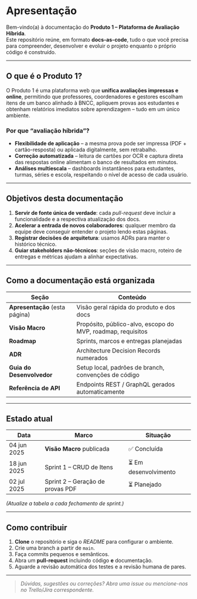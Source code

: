 # Apresentação

Bem-vindo(a) à documentação do **Produto 1 – Plataforma de Avaliação Híbrida**.  
Este repositório reúne, em formato **docs-as-code**, tudo o que você precisa para compreender, desenvolver e evoluir o projeto enquanto o próprio código é construído.

---

## O que é o Produto 1?

O Produto 1 é uma plataforma web que **unifica avaliações impressas e online**, permitindo que professores, coordenadores e gestores escolham itens de um banco alinhado à BNCC, apliquem provas aos estudantes e obtenham relatórios imediatos sobre aprendizagem – tudo em um único ambiente.

### Por que “avaliação híbrida”?

* **Flexibilidade de aplicação** – a mesma prova pode ser impressa (PDF + cartão-resposta) ou aplicada digitalmente, sem retrabalho.  
* **Correção automatizada** – leitura de cartões por OCR e captura direta das respostas online alimentam o banco de resultados em minutos.  
* **Análises multiescala** – dashboards instantâneos para estudantes, turmas, séries e escola, respeitando o nível de acesso de cada usuário.

---

## Objetivos desta documentação

1. **Servir de fonte única de verdade**: cada *pull-request* deve incluir a funcionalidade e a respectiva atualização dos docs.  
2. **Acelerar a entrada de novos colaboradores**: qualquer membro da equipe deve conseguir entender o projeto lendo estas páginas.  
3. **Registrar decisões de arquitetura**: usamos ADRs para manter o histórico técnico.  
4. **Guiar stakeholders não-técnicos**: seções de visão macro, roteiro de entregas e métricas ajudam a alinhar expectativas.

---

## Como a documentação está organizada

| Seção | Conteúdo |
|-------|----------|
| **Apresentação** (esta página) | Visão geral rápida do produto e dos docs |
| **Visão Macro** | Propósito, público-alvo, escopo do MVP, roadmap, requisitos |
| **Roadmap** | Sprints, marcos e entregas planejadas |
| **ADR** | Architecture Decision Records numerados |
| **Guia do Desenvolvedor** | Setup local, padrões de branch, convenções de código |
| **Referência de API** | Endpoints REST / GraphQL gerados automaticamente |

---

## Estado atual

| Data | Marco | Situação |
|------|-------|----------|
| 04 jun 2025 | **Visão Macro** publicada | ✅ Concluída |
| 18 jun 2025 | Sprint 1 – CRUD de Itens | ⏳ Em desenvolvimento |
| 02 jul 2025 | Sprint 2 – Geração de provas PDF | ⏳ Planejado |

*(Atualize a tabela a cada fechamento de sprint.)*

---

## Como contribuir

1. **Clone** o repositório e siga o *README* para configurar o ambiente.  
2. Crie uma branch a partir de `main`.  
3. Faça commits pequenos e semânticos.  
4. Abra um **pull-request** incluindo código **e** documentação.  
5. Aguarde a revisão automática dos testes e a revisão humana de pares.

---

> *Dúvidas, sugestões ou correções? Abra uma issue ou mencione-nos no Trello/Jira correspondente.*





